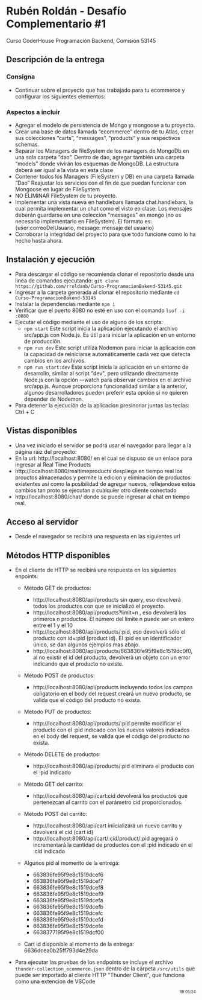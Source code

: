 # Rubén Roldán - Desafío Complementario #1
Curso CoderHouse Programación Backend, Comisión 53145

## Descripción de la entrega

### Consigna
- Continuar sobre el proyecto que has trabajado para tu ecommerce y configurar los siguientes elementos:

### Aspectos a incluir

- Agregar el modelo de persistencia de Mongo y mongoose a tu proyecto.
- Crear una base de datos llamada “ecommerce” dentro de tu Atlas, crear sus colecciones “carts”, “messages”, “products” y sus respectivos schemas.
- Separar los Managers de fileSystem de los managers de MongoDb en una sola carpeta “dao”. Dentro de dao, agregar también una carpeta “models” donde vivirán los esquemas de MongoDB. La estructura deberá ser igual a la vista en esta clase
- Contener todos los Managers (FileSystem y DB) en una carpeta llamada “Dao”
Reajustar los servicios con el fin de que puedan funcionar con Mongoose en lugar de FileSystem
- NO ELIMINAR FileSystem de tu proyecto.
- Implementar una vista nueva en handlebars llamada chat.handlebars, la cual permita implementar un chat como el visto en clase. Los mensajes deberán guardarse en una colección “messages” en mongo (no es necesario implementarlo en FileSystem). El formato es: {user:correoDelUsuario, message: mensaje del usuario}
- Corroborar la integridad del proyecto para que todo funcione como lo ha hecho hasta ahora.

## Instalación y ejecución
- Para descargar el código se recomienda clonar el repositorio desde una linea de comandos ejecutando: `git clone https://github.com/rroldanb/Curso-ProgramacionBakend-53145.git `
- Ingresar a la carpeta generada al clonar el repositorio mediante `cd Curso-ProgramacionBakend-53145`
- Instalar la dependencias mediante `npm i`
- Verificar que el puerto 8080 no esté en uso con el comando `lsof -i :8080`
- Ejecutar el código mediante el uso de alguno de los scripts:
    - `npm start` Este script inicia la aplicación ejecutando el archivo src/app.js con Node.js. Es útil para iniciar la aplicación en un entorno de producción.
    - `npm run dev` Este script utiliza Nodemon para iniciar la aplicación con la capacidad de reiniciarse automáticamente cada vez que detecta cambios en los archivos.
    - `npm run start:dev` Este script inicia la aplicación en un entorno de desarrollo, similar al script "dev", pero utilizando directamente Node.js con la opción --watch para observar cambios en el archivo src/app.js. Aunque proporciona funcionalidad similar a la anterior, algunos desarrolladores pueden preferir esta opción si no quieren depender de Nodemon.
- Para detener la ejecución de la aplicacion presinonar juntas las teclas: Ctrl + C


## Vistas disponibles
- Una vez iniciado el servidor se podrá usar el navegador para llegar a la página raiz del proyecto:
- En la url: http://localhost:8080/ en el cual se dispuso de un enlace para ingresar al Real Time Products
- http://localhost:8080/realtimeproducts despliega en tiempo real los prouctos almacenados y permite la edicion y eliminación de productos existentes asi como la posibilidad de agregar nuevos, reflejandose estos cambios tan proto se ejecutan a cualquier otro cliente conectado
- http://localhost:8080/chat/ donde se puede ingresar al chat en tiempo real.

## Acceso al servidor
- Desde el navegador se recibirá una respuesta en las siguientes url
## Métodos HTTP disponibles
- En el cliente de HTTP se recibirá una respuesta en los siguientes enpoints:

    - Método GET de productos:
        - http://localhost:8080/api/products sin query, eso devolverá todos los productos con que se inicializó el proyecto.
        - http://localhost:8080/api/products?limit=n , eso devolverà los primeros n productos. El número del límite n puede ser un entero entre el 1 y el 10
        - http://localhost:8080/api/products/:pid, eso devolverà sólo el producto con id=:pid (product id). El :pid es un identificador único, se dan algunos ejemplos mas abajo.
        - http://localhost:8080/api/products/663836fe95f9e8c1519dc0f0, al no existir el id del producto, devolverà un objeto con un error indicando que el producto no existe.

    - Método POST de productos:
        - http://localhost:8080/api/products incluyendo todos los campos obligatorio en el body del request creará un nuevo producto, se valida que el código del producto no exista.

    - Método PUT de productos:
        - http://localhost:8080/api/products/:pid permite modificar el producto con el :pid indicado con los nuevos valores indicados en el body del request, se valida que el código del producto no exista.

    - Método DELETE de productos:
        - http://localhost:8080/api/products/:pid eliminara el producto con el :pid indicado

    - Método GET del carrito:
        - http://localhost:8080/api/cart:cid devolverá los productos que pertenezcan al carrito con el parámetro cid proporcionados.

    - Método POST del carrito:
        - http://localhost:8080/api/cart iniicializará un nuevo carrito y devolverá el cid (cart id)
        - http://localhost:8080/api/cart/:cid/product/:pid agregará o incrementará la cantidad de productos con el :pid indicado en el :cid indicado


    - Algunos pid al momento de la entrega:
        - 663836fe95f9e8c1519dcef6
        - 663836fe95f9e8c1519dcef7
        - 663836fe95f9e8c1519dcef8
        - 663836fe95f9e8c1519dcef9
        - 663836fe95f9e8c1519dcefa
        - 663836fe95f9e8c1519dcefb
        - 663836fe95f9e8c1519dcefc
        - 663836fe95f9e8c1519dcefd
        - 663836fe95f9e8c1519dcefe
        - 6638377195f9e8c1519dcf00
    
    - Cart id disponible al momento de la entrega: 6636dcea0b25ff793d4e29da



- Para ejecutar las pruebas de los endpoints se incluye el archivo `thunder-collection_ecommerce.json` dentro de la carpeta `/src/utils` que puede ser importado al cliente HTTP "Thunder Client", que funciona como una extencion de VSCode




<div style="text-align: end;">
<span  style="font-size: 0.7em; "> RR 05/24 </span>
</div>